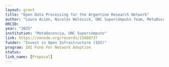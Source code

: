 ```yaml
---
layout: grant
title: "Open Data Processing for the Argentine Research Network"
author: "Laura Ación, Nicolás Wolovick, UNC Supercómputo Team, MetaDocencia Team"
ORCID:
year: "2025"
institution: "MetaDocencia, UNC Supercómputo"
link: https://zenodo.org/records/15880737
funder: "Invest in Open Infrastructure (IOI)"
program: IOI Fund For Network Adoption
status:
link_name: [Proposal]
---
```

